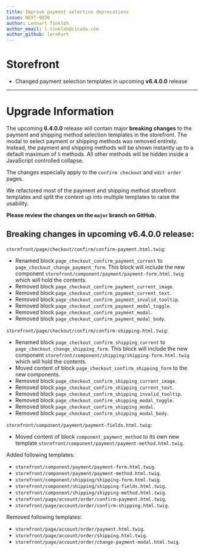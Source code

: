 ```yaml
---
title: Improve payment selection deprecations
issue: NEXT-9836
author: Lennart Tinkloh
author_email: l.tinkloh@cicada.com 
author_github: lernhart
---
```

# Storefront
* Changed payment selection templates in upcoming **v6.4.0.0** release
___
  
# Upgrade Information
The upcoming **6.4.0.0** release will contain major **breaking changes** to the payment and shipping method selection templates in the storefront.
The modal to select payment or shipping methods was removed entirely.
Instead, the payment and shipping methods will be shown instantly up to a default maximum of `5` methods.
All other methods will be hidden inside a JavaScript controlled collapse.

The changes especially apply to the `confirm checkout` and `edit order` pages.

We refactored most of the payment and shipping method storefront templates and split the content up into multiple templates to raise the usability.

**Please review the changes on the `major` branch on GitHub.**  

## Breaking changes in upcoming v6.4.0.0 release:

`storefront/page/checkout/confirm/confirm-payment.html.twig`:
 * Renamed block `page_checkout_confirm_payment_current` to `page_checkout_change_payment_form`. This block will include the new component `storefront/component/payment/payment-form.html.twig` which will hold the contents.
 * Removed block `page_checkout_confirm_payment_current_image`.
 * Removed block `page_checkout_confirm_payment_current_text`.
 * Removed block `page_checkout_confirm_payment_invalid_tooltip`.
 * Removed block `page_checkout_confirm_payment_modal_toggle`.
 * Removed block `page_checkout_confirm_payment_modal`.
 * Removed block `page_checkout_confirm_payment_modal_body`.

`storefront/page/checkout/confirm/confirm-shipping.html.twig`:
 * Renamed block `page_checkout_confirm_shipping_current` to `page_checkout_change_shipping_form`. This block will include the new component `storefront/component/shipping/shipping-form.html.twig` which will hold the contents.
 * Moved content of block `page_checkout_confirm_shipping_form` to the new components.
 * Removed block `page_checkout_confirm_shipping_current_image`.
 * Removed block `page_checkout_confirm_shipping_current_text`.
 * Removed block `page_checkout_confirm_shipping_invalid_tooltip`.
 * Removed block `page_checkout_confirm_shipping_modal_toggle`.
 * Removed block `page_checkout_confirm_shipping_modal`.
 * Removed block `page_checkout_confirm_shipping_modal_body`.

`storefront/component/payment/payment-fields.html.twig`:
 * Moved content of block `component_payment_method` to its own new template `storefront/component/payment/payment-method.html.twig`.

Added following templates:
 * `storefront/component/payment/payment-form.html.twig`.
 * `storefront/component/payment/payment-method.html.twig`.
 * `storefront/component/shipping/shipping-form.html.twig`.
 * `storefront/component/shipping/shipping-fields.html.twig`.
 * `storefront/component/shipping/shipping-method.html.twig`.
 * `storefront/page/account/order/confirm-payment.html.twig`.
 * `storefront/page/account/order/confirm-shipping.html.twig`.

Removed following templates:
 * `storefront/page/account/order/payment.html.twig`.
 * `storefront/page/account/order/shipping.html.twig`.
 * `storefront/page/account/order/change-payment-modal.html.twig`.
